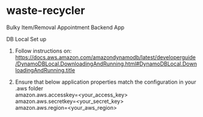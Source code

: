 # waste-recycler
Bulky Item/Removal Appointment Backend App

DB Local Set up
1. Follow instructions on:  
https://docs.aws.amazon.com/amazondynamodb/latest/developerguide/DynamoDBLocal.DownloadingAndRunning.html#DynamoDBLocal.DownloadingAndRunning.title

2. Ensure that below application properties match the configuration in your .aws folder  
amazon.aws.accesskey=<your_access_key>  
amazon.aws.secretkey=<your_secret_key>  
amazon.aws.region=<your_aws_region>   
